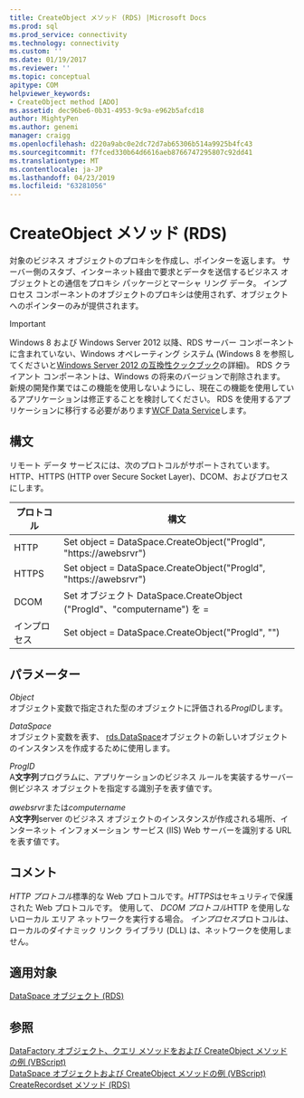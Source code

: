 ```yaml
---
title: CreateObject メソッド (RDS) |Microsoft Docs
ms.prod: sql
ms.prod_service: connectivity
ms.technology: connectivity
ms.custom: ''
ms.date: 01/19/2017
ms.reviewer: ''
ms.topic: conceptual
apitype: COM
helpviewer_keywords:
- CreateObject method [ADO]
ms.assetid: dec96be6-0b31-4953-9c9a-e962b5afcd18
author: MightyPen
ms.author: genemi
manager: craigg
ms.openlocfilehash: d220a9abc0e2dc72d7ab65306b514a9925b4fc43
ms.sourcegitcommit: f7fced330b64d6616aeb8766747295807c92dd41
ms.translationtype: MT
ms.contentlocale: ja-JP
ms.lasthandoff: 04/23/2019
ms.locfileid: "63281056"
---
```

# <a name="createobject-method-rds"></a>CreateObject メソッド (RDS)
対象のビジネス オブジェクトのプロキシを作成し、ポインターを返します。 サーバー側のスタブ、インターネット経由で要求とデータを送信するビジネス オブジェクトとの通信をプロキシ パッケージとマーシャ リング データ。 インプロセス コンポーネントのオブジェクトのプロキシは使用されず、オブジェクトへのポインターのみが提供されます。  
  
> [!IMPORTANT]
>  Windows 8 および Windows Server 2012 以降、RDS サーバー コンポーネントに含まれていない、Windows オペレーティング システム (Windows 8 を参照してくださいと[Windows Server 2012 の互換性クックブック](https://www.microsoft.com/download/details.aspx?id=27416)の詳細)。 RDS クライアント コンポーネントは、Windows の将来のバージョンで削除されます。 新規の開発作業ではこの機能を使用しないようにし、現在この機能を使用しているアプリケーションは修正することを検討してください。 RDS を使用するアプリケーションに移行する必要があります[WCF Data Service](https://go.microsoft.com/fwlink/?LinkId=199565)します。  
  
## <a name="syntax"></a>構文  
 リモート データ サービスには、次のプロトコルがサポートされています。HTTP、HTTPS (HTTP over Secure Socket Layer)、DCOM、およびプロセスにします。  
  
|プロトコル|構文|  
|--------------|------------|  
|HTTP|Set object = DataSpace.CreateObject("ProgId", "https\://awebsrvr")|  
|HTTPS|Set object = DataSpace.CreateObject("ProgId", "https\://awebsrvr")|  
|DCOM|Set オブジェクト DataSpace.CreateObject ("ProgId"、"computername") を =|  
|インプロセス|Set object = DataSpace.CreateObject("ProgId", "")|  
  
## <a name="parameters"></a>パラメーター  
 *Object*  
 オブジェクト変数で指定された型のオブジェクトに評価される*ProgID*します。  
  
 *DataSpace*  
 オブジェクト変数を表す、 [rds.DataSpace](../../../ado/reference/rds-api/dataspace-object-rds.md)オブジェクトの新しいオブジェクトのインスタンスを作成するために使用します。  
  
 *ProgID*  
 A**文字列**プログラムに、アプリケーションのビジネス ルールを実装するサーバー側ビジネス オブジェクトを指定する識別子を表す値です。  
  
 *awebsrvr*または*computername*  
 A**文字列**server のビジネス オブジェクトのインスタンスが作成される場所、インターネット インフォメーション サービス (IIS) Web サーバーを識別する URL を表す値です。  
  
## <a name="remarks"></a>コメント  
 *HTTP プロトコル*標準的な Web プロトコルです。*HTTPS*はセキュリティで保護された Web プロトコルです。 使用して、 *DCOM プロトコル*HTTP を使用しないローカル エリア ネットワークを実行する場合。 *インプロセス*プロトコルは、ローカルのダイナミック リンク ライブラリ (DLL) は、ネットワークを使用しません。  
  
## <a name="applies-to"></a>適用対象  
 [DataSpace オブジェクト (RDS)](../../../ado/reference/rds-api/dataspace-object-rds.md)  
  
## <a name="see-also"></a>参照  
 [DataFactory オブジェクト、クエリ メソッドをおよび CreateObject メソッドの例 (VBScript)](../../../ado/reference/rds-api/datafactory-object-query-method-and-createobject-method-example-vbscript.md)   
 [DataSpace オブジェクトおよび CreateObject メソッドの例 (VBScript)](../../../ado/reference/rds-api/dataspace-object-and-createobject-method-example-vbscript.md)   
 [CreateRecordset メソッド (RDS)](../../../ado/reference/rds-api/createrecordset-method-rds.md)


